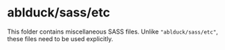 # ablduck/sass/etc

This folder contains miscellaneous SASS files. Unlike `"ablduck/sass/etc"`, these files
need to be used explicitly.
